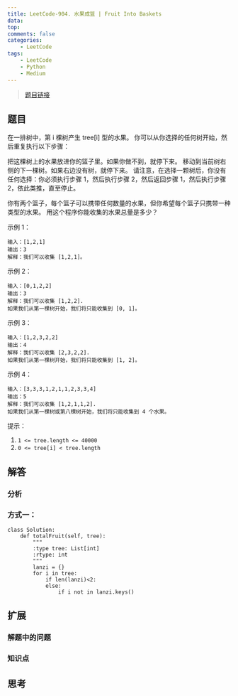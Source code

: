 ```yaml
---
title: LeetCode-904. 水果成篮 | Fruit Into Baskets
data: 
top: 
comments: false
categories:
    - LeetCode
tags:
    - LeetCode
    - Python
    - Medium
---
```


> [题目链接](https://leetcode-cn.com/contest/weekly-contest-102/problems/fruit-into-baskets/)

## 题目

在一排树中，第 i 棵树产生 tree[i] 型的水果。
你可以从你选择的任何树开始，然后重复执行以下步骤：

把这棵树上的水果放进你的篮子里。如果你做不到，就停下来。
移动到当前树右侧的下一棵树。如果右边没有树，就停下来。
请注意，在选择一颗树后，你没有任何选择：你必须执行步骤 1，然后执行步骤 2，然后返回步骤 1，然后执行步骤 2，依此类推，直至停止。

你有两个篮子，每个篮子可以携带任何数量的水果，但你希望每个篮子只携带一种类型的水果。
用这个程序你能收集的水果总量是多少？


 

示例 1：

```
输入：[1,2,1]
输出：3
解释：我们可以收集 [1,2,1]。
```
示例 2：

```
输入：[0,1,2,2]
输出：3
解释：我们可以收集 [1,2,2].
如果我们从第一棵树开始，我们将只能收集到 [0, 1]。
```
示例 3：

```
输入：[1,2,3,2,2]
输出：4
解释：我们可以收集 [2,3,2,2].
如果我们从第一棵树开始，我们将只能收集到 [1, 2]。
```
示例 4：

```
输入：[3,3,3,1,2,1,1,2,3,3,4]
输出：5
解释：我们可以收集 [1,2,1,1,2].
如果我们从第一棵树或第八棵树开始，我们将只能收集到 4 个水果。
```
 

提示：

1. `1 <= tree.length <= 40000`
2. `0 <= tree[i] < tree.length`

## 解答
### 分析
### 方式一：

```
class Solution:
    def totalFruit(self, tree):
        """
        :type tree: List[int]
        :rtype: int
        """
        lanzi = {}
        for i in tree:
            if len(lanzi)<2:
            else:
                if i not in lanzi.keys()
```

## 扩展
### 解题中的问题
### 知识点

## 思考